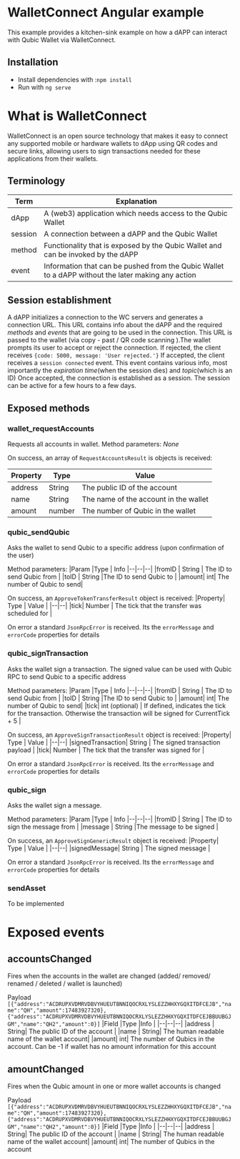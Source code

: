 # WalletConnect Angular example

This example provides a kitchen-sink example on how a dAPP can interact with Qubic Wallet via WalletConnect.

## Installation

- Install dependencies with :`npm install`
- Run with `ng serve`

# What is WalletConnect

WalletConnect is an open source technology that makes it easy to connect any supported mobile or hardware wallets to dApp using QR codes and secure links, allowing users to sign transactions needed for these applications from their wallets.

## Terminology

| Term    | Explanation                                                                                        |
| ------- | -------------------------------------------------------------------------------------------------- |
| dApp    | A (web3) application which needs access to the Qubic Wallet                                        |
| session | A connection between a dAPP and the Qubic Wallet                                                   |
| method  | Functionality that is exposed by the Qubic Wallet and can be invoked by the dAPP                   |
| event   | Information that can be pushed from the Qubic Wallet to a dAPP without the later making any action |

## Session establishment

A dAPP initializes a connection to the WC servers and generates a connection URL. This URL contains info about the dAPP and the required _methods_ and _events_ that are going to be used in the connection. This URL is passed to the wallet (via copy - past / QR code scanning ).The wallet prompts its user to accept or reject the connection.
If rejected, the client receives
`{code: 5000, message: 'User rejected.'}`
If accepted, the client receives a
`session connected` event. This event contains various info, most importantly the _expiration time_(when the session dies) and _topic_(which is an ID)
Once accepted, the connection is established as a session. The session can be active for a few hours to a few days.

## Exposed methods

### wallet_requestAccounts

Requests all accounts in wallet.
Method parameters: _None_

On success, an array of `RequestAccountsResult` is objects is received:

| Property | Type   | Value                                 |
| -------- | ------ | ------------------------------------- |
| address  | String | The public ID of the account          |
| name     | String | The name of the account in the wallet |
| amount   | number | The number of Qubic in the wallet     |

### qubic_sendQubic

Asks the wallet to send Qubic to a specific address (upon confirmation of the user)

Method parameters:
|Param |Type | Info
|--|--|--|
|fromID | String | The ID to send Qubic from |
|toID | String |The ID to send Qubic to |
|amount| int| The number of Qubic to send|

On success, an `ApproveTokenTransferResult` object is received:
|Property| Type | Value |
|--|--|
|tick| Number | The tick that the transfer was scheduled for |

On error a standard `JsonRpcError` is received. Its the `errorMessage` and `errorCode` properties for details

### qubic_signTransaction

Asks the wallet sign a transaction. The signed value can be used with Qubic RPC to send Qubic to a specific address

Method parameters:
|Param |Type | Info
|--|--|--|
|fromID | String | The ID to send Qubic from |
|toID | String |The ID to send Qubic to |
|amount| int| The number of Qubic to send|
|tick| int (optional) | If defined, indicates the tick for the transaction. Otherwise the transaction will be signed for CurrentTick + 5 |

On success, an `ApproveSignTransactionResult` object is received:
|Property| Type | Value |
|--|--|
|signedTransaction| String | The signed transaction payload |
|tick| Number | The tick that the transfer was signed for |

On error a standard `JsonRpcError` is received. Its the `errorMessage` and `errorCode` properties for details

### qubic_sign

Asks the wallet sign a message.

Method parameters:
|Param |Type | Info
|--|--|--|
|fromID | String | The ID to sign the message from |
|message | String |The message to be signed |

On success, an `ApproveSignGenericResult` object is received:
|Property| Type | Value |
|--|--|
|signedMessage| String | The signed message |

On error a standard `JsonRpcError` is received. Its the `errorMessage` and `errorCode` properties for details

### sendAsset

To be implemented

# Exposed events

## accountsChanged

Fires when the accounts in the wallet are changed (added/ removed/ renamed / deleted / wallet is launched)

Payload
`[{"address":"ACDRUPXVDMRVDBVYHUEUTBNNIQOCRXLYSLEZZHHXYGQXITDFCEJB","name":"QH","amount":17483927320},{"address":"ACDRUPXVDMRVDBVYHUEUTBNNIQOCRXLYSLEZZHHXYGQXITDFCEJBBUUBGJGM","name":"QH2","amount":0}]`
|Field |Type |Info |
|--|--|--|
|address | String| The public ID of the account |
|name | String| The human readable name of the wallet account|
|amount| int| The number of Qubics in the account. Can be -1 if wallet has no amount information for this account

## amountChanged

Fires when the Qubic amount in one or more wallet accounts is changed

Payload
`[{"address":"ACDRUPXVDMRVDBVYHUEUTBNNIQOCRXLYSLEZZHHXYGQXITDFCEJB","name":"QH","amount":17483927320},{"address":"ACDRUPXVDMRVDBVYHUEUTBNNIQOCRXLYSLEZZHHXYGQXITDFCEJBBUUBGJGM","name":"QH2","amount":0}]`
|Field |Type |Info |
|--|--|--|
|address | String| The public ID of the account |
|name | String| The human readable name of the wallet account|
|amount| int| The number of Qubics in the account
